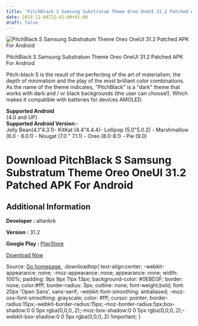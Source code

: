 ```yaml
---
title: 'PitchBlack S Samsung Substratum Theme Oreo OneUI 31.2 Patched APK For Android'
date: 2019-12-04T22:42:00+01:00
draft: false
---
```


![PitchBlack S Samsung Substratum Theme Oreo OneUI 31.2 Patched APK For Android](https://i2.wp.com/apkhome.net/wp-content/uploads/2019/12/PitchBlack-S-Samsung-Substratum-Theme-Oreo-OneUI-31.2-Patched.png "PitchBlack S Samsung Substratum Theme Oreo OneUI 31.2 Patched APK For Android")

  

PitchBlack S Samsung Substratum Theme Oreo OneUI 31.2 Patched APK For Android

Pitch-black S is the result of the perfecting of the art of materialism, the depth of minimalism and the play of the most brilliant color combinations. As the name of the theme indicates, "PitchBlack" is a "dark" theme that works with dark and / or black backgrounds (the user can choose!), Which makes it compatible with batteries for devices AMOLED.

**Supported Android**  
{4.0 and UP}  
**Supported Android Version**:-  
Jelly Bean(4.1"4.3.1)- KitKat (4.4"4.4.4)- Lollipop (5.0"5.0.2) - Marshmallow (6.0 - 6.0.1) - Nougat (7.0 " 7.1.1) - Oreo (8.0-8.1) - Pie (9.0)

Download PitchBlack S Samsung Substratum Theme Oreo OneUI 31.2 Patched APK For Android
======================================================================================

Additional Information
----------------------

**Developer :** altankrk

**Version :** 31.2

**Google Play :** [PlayStore](https://play.google.com/store/apps/details?id=pitchblack.samsung.substratum)

  

[Download Now](https://store4app.co/post/pitchblack-s-samsung-substratum-theme-oreo-oneui-31-2-patched-apk-for-android_1575488270)

  
Source: [Go homepage.](https://store4app.co/post/pitchblack-s-samsung-substratum-theme-oreo-oneui-31-2-patched-apk-for-android_1575488270) .downloadtop{ text-align:center; -webkit-appearance: none; -moz-appearance: none; appearance: none; width: 100%; padding: 9px 9px 11px 13px; background-color: #0EBD3F; border: none; color:#fff; border-radius: 3px; outline: none; font-weight;bold; font: 20px 'Open Sans', sans-serif; -webkit-font-smoothing: antialiased; -moz-osx-font-smoothing: grayscale; color: #fff; cursor: pointer; border-radius:15px;-webkit-border-radius:15px;-moz-border-radius:5px;box-shadow:0 0 5px rgba(0,0,0,.2);-moz-box-shadow:0 0 5px rgba(0,0,0,.2);-webkit-box-shadow:0 0 5px rgba(0,0,0,.2) !important; }
